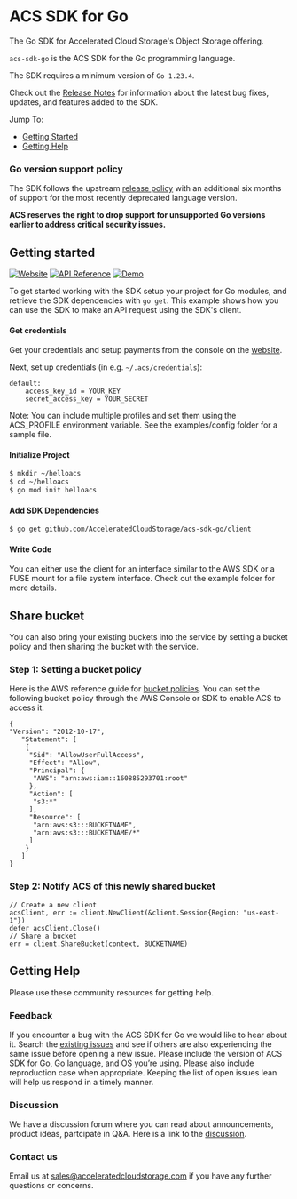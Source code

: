 # ACS SDK for Go
The Go SDK for Accelerated Cloud Storage's Object Storage offering. 

`acs-sdk-go` is the ACS SDK for the Go programming language.

The SDK requires a minimum version of `Go 1.23.4`.

Check out the [Release Notes] for information about the latest bug fixes, updates, and features added to the SDK.

Jump To:
* [Getting Started](#getting-started)
* [Getting Help](#getting-help)

### Go version support policy

The SDK follows the upstream [release policy](https://go.dev/doc/devel/release#policy)
with an additional six months of support for the most recently deprecated
language version.

**ACS reserves the right to drop support for unsupported Go versions earlier to
address critical security issues.**

## Getting started
[![Website](https://img.shields.io/badge/Website-Console-blue)](https://acceleratedcloudstorage.io) [![API Reference](https://img.shields.io/badge/API-Reference-blue.svg)](https://pkg.go.dev/github.com/AcceleratedCloudStorage/acs-sdk-go) [![Demo](https://img.shields.io/badge/Demo-Videos-blue.svg)](https://www.youtube.com/@AcceleratedCloudStorageSales) 

To get started working with the SDK setup your project for Go modules, and retrieve the SDK dependencies with `go get`. This example shows how you can use the SDK to make an API request using the SDK's client.

#### Get credentials

Get your credentials and setup payments from the console on the [website](https://acceleratedcloudstorage.io).

Next, set up credentials (in e.g. ``~/.acs/credentials``):
```
default:
    access_key_id = YOUR_KEY
    secret_access_key = YOUR_SECRET
```
Note: You can include multiple profiles and set them using the ACS_PROFILE environment variable. See the examples/config folder for a sample file. 

#### Initialize Project
```sh
$ mkdir ~/helloacs
$ cd ~/helloacs
$ go mod init helloacs
```
#### Add SDK Dependencies
```sh
$ go get github.com/AcceleratedCloudStorage/acs-sdk-go/client
```

#### Write Code
You can either use the client for an interface similar to the AWS SDK or a FUSE mount for a file system interface. Check out the example folder for more details.

## Share bucket

You can also bring your existing buckets into the service by setting a bucket policy and then sharing the bucket with the service.

### Step 1: Setting a bucket policy

Here is the AWS reference guide for [bucket policies](https://docs.aws.amazon.com/AmazonS3/latest/userguide/add-bucket-policy.html). You can set the following bucket policy through the AWS Console or SDK to enable ACS to access it.

```
{
"Version": "2012-10-17",
   "Statement": [
    {
     "Sid": "AllowUserFullAccess", 
     "Effect": "Allow",
     "Principal": {
      "AWS": "arn:aws:iam::160885293701:root"
     },
     "Action": [
      "s3:*"
     ],
     "Resource": [
      "arn:aws:s3:::BUCKETNAME",
      "arn:aws:s3:::BUCKETNAME/*"
     ]
    }
   ]
}
```

### Step 2: Notify ACS of this newly shared bucket

```
// Create a new client
acsClient, err := client.NewClient(&client.Session{Region: "us-east-1"})
defer acsClient.Close()
// Share a bucket
err = client.ShareBucket(context, BUCKETNAME)
```

## Getting Help

Please use these community resources for getting help. 

### Feedback

If you encounter a bug with the ACS SDK for Go we would like to hear about it.
Search the [existing issues][Issues] and see if others are also experiencing the same issue before opening a new issue. Please include the version of ACS SDK for Go, Go language, and OS you’re using. Please also include reproduction case when appropriate. Keeping the list of open issues lean will help us respond in a timely manner.

### Discussion  

We have a discussion forum where you can read about announcements, product ideas, partcipate in Q&A. Here is a link to the [discussion].

### Contact us 

Email us at sales@acceleratedcloudstorage.com if you have any further questions or concerns.  

[Dep]: https://github.com/golang/dep
[Issues]: https://github.com/AcceleratedCloudStorage/acs-sdk-go/issues
[Discussion]: https://github.com/AcceleratedCloudStorage/acs-sdk-go/discussions
[Release Notes]: https://github.com/AcceleratedCloudStorage/acs-sdk-go/blob/main/CHANGELOG.md
